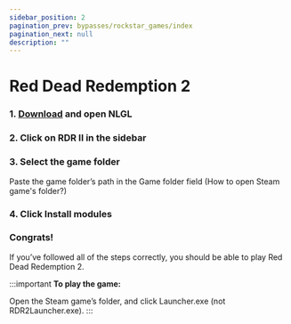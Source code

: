 ```yaml
---
sidebar_position: 2
pagination_prev: bypasses/rockstar_games/index
pagination_next: null
description: ""
---
```


# Red Dead Redemption 2

### 1. [Download](https://github.com/onajlikezz/Nightlight-Game-Launcher/releases/download/NLLauncherV4/NLGL.exe) and open NLGL

### 2. Click on RDR II in the sidebar

### 3. Select the game folder
Paste the game folder’s path in the Game folder field (How to open Steam game's folder?)

### 4. Click Install modules

### Congrats!
If you’ve followed all of the steps correctly, you should be able to play Red Dead Redemption 2.

:::important
**To play the game:**

Open the Steam game’s folder, and click Launcher.exe (not RDR2Launcher.exe).
:::